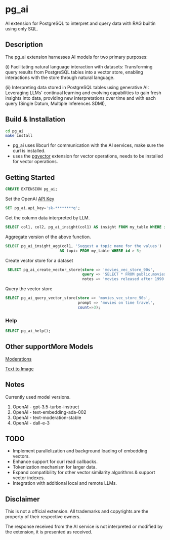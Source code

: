 # pg_ai

AI extension for PostgreSQL to interpret and query data with RAG builtin using only SQL.

## Description

The pg_ai extension harnesses AI models for two primary purposes:

(i) Facilitating natural language interaction with datasets:
Transforming query results from PostgreSQL tables into a vector store,
enabling interactions with the store through natural language.

(ii) Interpreting data stored in PostgreSQL tables using generative AI:
Leveraging LLMs' continual learning and evolving capabilities to gain fresh
insights into data, providing new interpretations over time and with each query
(Single Datum, Multiple Inferences SDMI),

## Build & Installation

```sh
cd pg_ai
make install
```
- pg_ai uses libcurl for communication with the AI services, make sure the curl is installed.
- uses the [pgvector](https://github.com/pgvector/pgvector) extension for vector operations, needs to be installed for vector operations.


## Getting Started

```sql
CREATE EXTENSION pg_ai;
```

Set the OpenAI [API Key](https://platform.openai.com/api-keys)
```sql
SET pg_ai.api_key='sk-********q';
```

Get the column data interpreted by LLM.
```sql
SELECT col1, col2, pg_ai_insight(col1) AS insight FROM my_table WHERE id > 5;
```

Aggregate version of the above function.
```sql
SELECT pg_ai_insight_agg(col1, 'Suggest a topic name for the values') 
                        AS topic FROM my_table WHERE id > 5;
```

Create vector store for a dataset
```sql
 SELECT pg_ai_create_vector_store(store => 'movies_vec_store_90s',
                                  query => 'SELECT * FROM public.movies WHERE release_year > 1990',
                                  notes => 'movies released after 1990');
```

Query the vector store
```sql
SELECT pg_ai_query_vector_store(store => 'movies_vec_store_90s',
                                prompt => 'movies on time travel',
                                count=>3);
```

### Help
```sql
SELECT pg_ai_help();
```

## Other supportMore Models

[Moderations](README_moderations.md)

[Text to Image](README_image_gen.md)

## Notes

Currently used model versions.

1. OpenAI - gpt-3.5-turbo-instruct
2. OpenAI - text-embedding-ada-002
3. OpenAI - text-moderation-stable
4. OpenAI - dall-e-3

## TODO

* Implement parallelization and background loading of embedding vectors.
* Enhance support for curl read callbacks.
* Tokenization mechanism for larger data.
* Expand compatibility for other vector similarity algorithms & support vector indexes.
* Integration with additional local and remote LLMs.

## Disclaimer

This is not a official extension. All trademarks and copyrights are
the property of their respective owners.

The response received from the AI service is not interpreted or
modified by the extension, it is presented as received.